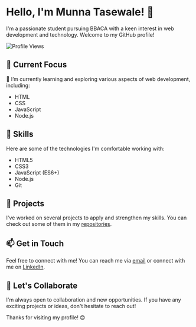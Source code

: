 # Hello, I'm Munna Tasewale! 👋

I'm a passionate student pursuing BBACA with a keen interest in web development and technology. Welcome to my GitHub profile!

![Profile Views](https://komarev.com/ghpvc/?username=your-github-username&color=blue)


## 🔭 Current Focus

🌱 I’m currently learning and exploring various aspects of web development, including:

- HTML
- CSS
- JavaScript
- Node.js

## 💼 Skills

Here are some of the technologies I'm comfortable working with:

- HTML5
- CSS3
- JavaScript (ES6+)
- Node.js
- Git

## 🌟 Projects

I've worked on several projects to apply and strengthen my skills. You can check out some of them in my [repositories](https://github.com/yourusername).

## 📫 Get in Touch

Feel free to connect with me! You can reach me via [email](mailto:munnatasewale@gmail.com) or connect with me on [LinkedIn](https://www.linkedin.com/in/yourlinkedin).

## 🚀 Let's Collaborate

I'm always open to collaboration and new opportunities. If you have any exciting projects or ideas, don't hesitate to reach out!

Thanks for visiting my profile! 😊

